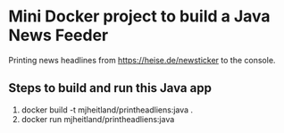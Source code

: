 # Mini Docker project to build a Java News Feeder

Printing news headlines from https://heise.de/newsticker to the console.

## Steps to build and run this Java app

1. docker build -t mjheitland/printheadliens:java .
2. docker run mjheitland/printheadliens:java
